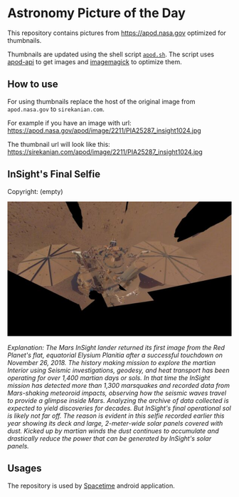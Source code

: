 # Astronomy Picture of the Day

This repository contains pictures from https://apod.nasa.gov optimized for thumbnails.

Thumbnails are updated using the shell script [`apod.sh`](apod.sh). The script
uses [apod-api](https://github.com/nasa/apod-api) to get images and [imagemagick](https://imagemagick.org) to
optimize them.

## How to use

For using thumbnails replace the host of the original image from `apod.nasa.gov` to `sirekanian.com`.

For example if you have an image with url:<br>
https://apod.nasa.gov/apod/image/2211/PIA25287_insight1024.jpg

The thumbnail url will look like this:<br>
https://sirekanian.com/apod/image/2211/PIA25287_insight1024.jpg

## InSight's Final Selfie

Copyright: (empty)

[![the picture of the day][1]][2]

_Explanation: The Mars InSight lander returned its first image from the Red Planet's flat, equatorial Elysium Planitia after a successful touchdown on November 26, 2018. The history making mission to explore the martian Interior using Seismic investigations, geodesy, and heat transport has been operating for over 1,400 martian days or sols. In that time the InSight mission has detected more than 1,300 marsquakes and recorded data from Mars-shaking meteoroid impacts, observing how the seismic waves travel to provide a glimpse inside Mars. Analyzing the archive of data collected is expected to yield discoveries for decades. But InSight's final operational sol is likely not far off. The reason is evident in this selfie recorded earlier this year showing its deck and large, 2-meter-wide solar panels covered with dust. Kicked up by martian winds the dust continues to accumulate and drastically reduce the power that can be generated by InSight's solar panels._

## Usages

The repository is used by [Spacetime][3] android application.

[1]: image/2211/PIA25287_insight1024.jpg

[2]: https://apod.nasa.gov/apod/image/2211/PIA25287_insight1024.jpg

[3]: https://github.com/sirekanian/spacetime
